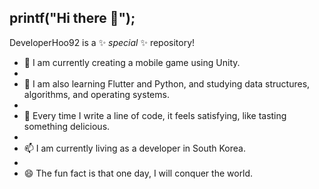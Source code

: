 ## printf("Hi there 👋");


DeveloperHoo92 is a ✨ _special_ ✨ repository!

- 🔭 I am currently creating a mobile game using Unity.
- 
- 🌱 I am also learning Flutter and Python, and studying data structures, algorithms, and operating systems.
- 
- 🤔 Every time I write a line of code, it feels satisfying, like tasting something delicious.
- 
- 📫 I am currently living as a developer in South Korea.
- 
- 😄 The fun fact is that one day, I will conquer the world.
